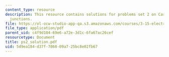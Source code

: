 ```yaml
---
content_type: resource
description: This resource contains solutions for problems set 2 on Carriers and pn
  junctions.
file: https://ol-ocw-studio-app-qa.s3.amazonaws.com/courses/3-15-electrical-optical-magnetic-materials-and-devices-fall-2006/5d9ea184d37f786009a725bc8e02fb67_ps2_solution.pdf
file_type: application/pdf
parent_uid: c4f9d104-69e6-a72e-3d1c-6fa67ac26cef
resourcetype: Document
title: ps2_solution.pdf
uid: 5d9ea184-d37f-7860-09a7-25bc8e02fb67
---
```

